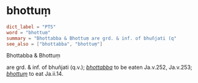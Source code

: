 # bhottuṃ

``` toml
dict_label = "PTS"
word = "bhottuṃ"
summary = "Bhottabba & Bhottuṃ are grd. & inf. of bhuñjati (q"
see_also = ["bhottabba", "bhottuṃ"]
```

Bhottabba & Bhottuṃ

are grd. & inf. of bhuñjati (q.v.); *[bhottabba](bhottabba.md)* to be eaten Ja.v.252, Ja.v.253; *[bhottuṃ](bhottuṃ.md)* to eat Ja.ii.14.

